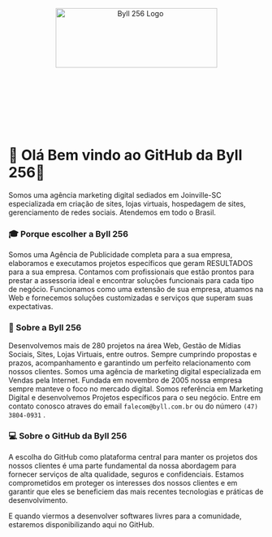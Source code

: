 
<p align="center"><a href="https://www.byll.com.br/" target="_blank"><img src="https://www.byll.com.br/libs/images/logo.png" width="318" height="117" alt="Byll 256 Logo"></a></p>

<br>
<br>
<br>
<br>
<br>
<br>

# 👋 Olá  Bem vindo ao GitHub da Byll 256👋

Somos uma agência marketing digital sediados em Joinville-SC especializada em criação de sites, lojas virtuais, hospedagem de sites, gerenciamento de redes sociais. Atendemos em todo o Brasil.

### 🎓 Porque escolher a Byll 256 

Somos uma Agência de Publicidade completa para a sua empresa, elaboramos e executamos projetos específicos que geram RESULTADOS para a sua empresa. Contamos com profissionais que estão prontos para prestar a assessoria ideal e encontrar soluções funcionais para cada tipo de negócio. Funcionamos como uma extensão de sua empresa, atuamos na Web e fornecemos soluções customizadas e serviços que superam suas expectativas.

### 📖 Sobre a Byll 256

Desenvolvemos mais de 280 projetos na área Web, Gestão de Mídias Sociais, Sites, Lojas Virtuais, entre outros. Sempre cumprindo propostas e prazos, acompanhamento e garantindo um perfeito relacionamento com nossos clientes.
Somos uma agência de marketing digital especializada em Vendas pela Internet. Fundada em novembro de 2005 nossa empresa sempre manteve o foco no mercado digital. Somos referência em Marketing Digital e desenvolvemos Projetos específicos para o seu negócio. Entre em contato conosco atraves do email `falecom@byll.com.br` ou do número `(47) 3804-0931` .

### 💻 Sobre o GitHub da Byll 256

A escolha do GitHub como plataforma central para manter os projetos dos nossos clientes é uma parte fundamental da nossa abordagem para fornecer serviços de alta qualidade, seguros e confidenciais. Estamos comprometidos em proteger os interesses dos nossos clientes e em garantir que eles se beneficiem das mais recentes tecnologias e práticas de desenvolvimento.

E quando viermos a desenvolver softwares livres para a comunidade, estaremos disponibilizando aqui no GitHub.